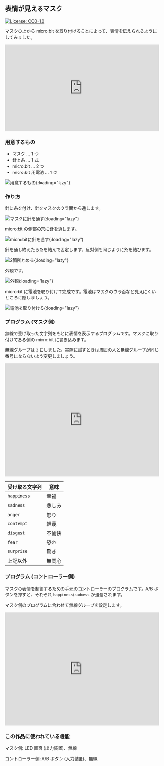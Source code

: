 ## 表情が見えるマスク

[![License: CC0-1.0](https://licensebuttons.net/l/zero/1.0/80x15.png)](http://creativecommons.org/publicdomain/zero/1.0/)

マスクの上から micro:bit を取り付けることによって、表情を伝えられるようにしてみました。

<div style="width:100%;height:0px;position:relative;padding-bottom:56.250%;"><iframe src="https://streamable.com/e/jjwhjd?autoplay=1" frameborder="0" width="100%" height="100%" allowfullscreen style="width:100%;height:100%;position:absolute;left:0px;top:0px;overflow:hidden;" loading="lazy"></iframe></div>

### 用意するもの

- マスク … 1 つ
- 針と糸 … 1 式
- micro:bit … 2 つ
- micro:bit 用電池 … 1 つ

![用意するもの](https://i.gyazo.com/f23fc77b80badcb869f51368abb59b78.jpg){:loading="lazy"}

### 作り方

針に糸を付け、針をマスクのウラ面から通します。

![マスクに針を通す](https://i.gyazo.com/7d98b5f3a36e4a113c64c0d08c203c45.jpg){:loading="lazy"}

micro:bit の側部の穴に針を通します。

![micro:bitに針を通す](https://i.gyazo.com/e95b646aa36c6e8a155352fb4223f654.jpg){:loading="lazy"}

針を通し終えたら糸を結んで固定します。反対側も同じように糸を結びます。

![2箇所とめる](https://i.gyazo.com/3327a16cf76a81d89b476902b5c89d45.jpg){:loading="lazy"}

外観です。

![外観](https://i.gyazo.com/a4d497345f1cc70fa6987436e71e6bdf.jpg){:loading="lazy"}

micro:bit に電池を取り付けて完成です。電池はマスクのウラ面など見えにくいところに隠しましょう。

![電池を取り付ける](https://i.gyazo.com/a0756793234eac8813f472b495a8315f.jpg){:loading="lazy"}

### プログラム (マスク側)

無線で受け取った文字列をもとに表情を表示するプログラムです。マスクに取り付けてある側の micro:bit に書き込みます。

無線グループは `2` にしました。実際に試すときは周囲の人と無線グループが同じ番号にならないよう変更しましょう。

<div style="position:relative;height:calc(300px + 5em);width:100%;overflow:hidden;"><iframe style="position:absolute;top:0;left:0;width:100%;height:100%;" src="https://makecode.microbit.org/---codeembed#pub:_Hks2J6TtthLm" allowfullscreen="allowfullscreen" frameborder="0" sandbox="allow-scripts allow-same-origin" loading="lazy"></iframe></div>

| 受け取る文字列 | 意味   |
| -------------- | ------ |
| `happiness`    | 幸福   |
| `sadness`      | 悲しみ |
| `anger`        | 怒り   |
| `contempt`     | 軽蔑   |
| `disgust`      | 不愉快 |
| `fear`         | 恐れ   |
| `surprise`     | 驚き   |
| 上記以外       | 無関心 |

### プログラム (コントローラー側)

マスクの表情を制御するための手元のコントローラーのプログラムです。A/B ボタンを押すと、それぞれ `happiness`/`sadness` が送信されます。

マスク側のプログラムに合わせて無線グループを設定します。

<div style="position:relative;height:calc(300px + 5em);width:100%;overflow:hidden;"><iframe style="position:absolute;top:0;left:0;width:100%;height:100%;" src="https://makecode.microbit.org/---codeembed#pub:_duCMMUY4wUA0" allowfullscreen="allowfullscreen" frameborder="0" sandbox="allow-scripts allow-same-origin" loading="lazy"></iframe></div>

### この作品に使われている機能

マスク側: LED 画面 (出力装置)、無線

コントローラー側: A/B ボタン (入力装置)、無線
